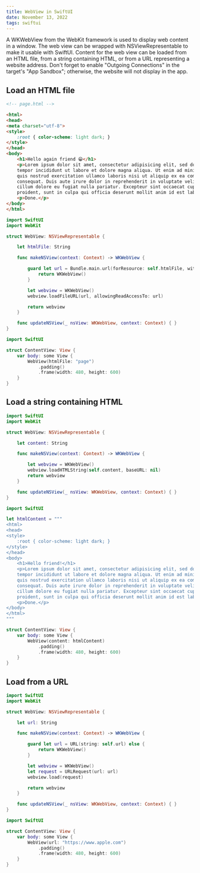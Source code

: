 ```yaml
---
title: WebView in SwiftUI
date: November 13, 2022
tags: swiftui
---
```


A WKWebView from the WebKit framework is used to display web content in a window. The web view can be wrapped with NSViewRepresentable to make it usable with SwiftUI. Content for the web view can be loaded from an HTML file, from a string containing HTML, or from a URL representing a website address. Don't forget to enable "Outgoing Connections" in the target's "App Sandbox"; otherwise, the website will not display in the app.

## Load an HTML file

```html
<!-- page.html -->

<html>
<head>
<meta charset="utf-8">
<style>
    :root { color-scheme: light dark; }
</style>
</head>
<body>
    <h1>Hello again friend 😁</h1>
    <p>Lorem ipsum dolor sit amet, consectetur adipisicing elit, sed do eiusmod
    tempor incididunt ut labore et dolore magna aliqua. Ut enim ad minim veniam,
    quis nostrud exercitation ullamco laboris nisi ut aliquip ex ea commodo
    consequat. Duis aute irure dolor in reprehenderit in voluptate velit esse
    cillum dolore eu fugiat nulla pariatur. Excepteur sint occaecat cupidatat non
    proident, sunt in culpa qui officia deserunt mollit anim id est laborum.</p>
    <p>Done.</p>
</body>
</html>
```

```swift
import SwiftUI
import WebKit

struct WebView: NSViewRepresentable {

    let htmlFile: String

    func makeNSView(context: Context) -> WKWebView {

        guard let url = Bundle.main.url(forResource: self.htmlFile, withExtension: "html") else {
            return WKWebView()
        }

        let webview = WKWebView()
        webview.loadFileURL(url, allowingReadAccessTo: url)

        return webview
    }

    func updateNSView(_ nsView: WKWebView, context: Context) { }
}
```

```swift
import SwiftUI

struct ContentView: View {
    var body: some View {
        WebView(htmlFile: "page")
            .padding()
            .frame(width: 480, height: 600)
    }
}
```

## Load a string containing HTML

```swift
import SwiftUI
import WebKit

struct WebView: NSViewRepresentable {

    let content: String

    func makeNSView(context: Context) -> WKWebView {

        let webview = WKWebView()
        webview.loadHTMLString(self.content, baseURL: nil)
        return webview
    }

    func updateNSView(_ nsView: WKWebView, context: Context) { }
}
```

```swift
import SwiftUI

let htmlContent = """
<html>
<head>
<style>
    :root { color-scheme: light dark; }
</style>
</head>
<body>
    <h1>Hello friend!</h1>
    <p>Lorem ipsum dolor sit amet, consectetur adipisicing elit, sed do eiusmod
    tempor incididunt ut labore et dolore magna aliqua. Ut enim ad minim veniam,
    quis nostrud exercitation ullamco laboris nisi ut aliquip ex ea commodo
    consequat. Duis aute irure dolor in reprehenderit in voluptate velit esse
    cillum dolore eu fugiat nulla pariatur. Excepteur sint occaecat cupidatat non
    proident, sunt in culpa qui officia deserunt mollit anim id est laborum.</p>
    <p>Done.</p>
</body>
</html>
"""

struct ContentView: View {
    var body: some View {
        WebView(content: htmlContent)
            .padding()
            .frame(width: 480, height: 600)
    }
}
```

## Load from a URL

```swift
import SwiftUI
import WebKit

struct WebView: NSViewRepresentable {

    let url: String

    func makeNSView(context: Context) -> WKWebView {

        guard let url = URL(string: self.url) else {
            return WKWebView()
        }

        let webview = WKWebView()
        let request = URLRequest(url: url)
        webview.load(request)

        return webview
    }

    func updateNSView(_ nsView: WKWebView, context: Context) { }
}
```

```swift
import SwiftUI

struct ContentView: View {
    var body: some View {
        WebView(url: "https://www.apple.com")
            .padding()
            .frame(width: 480, height: 600)
    }
}
```
